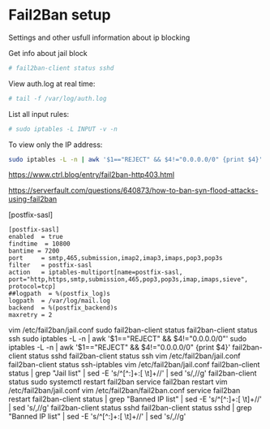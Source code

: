 # Fail2Ban setup

Settings and other usfull information about ip blocking

Get info about jail block
```sh
# fail2ban-client status sshd
```
View auth.log at real time:
```sh
# tail -f /var/log/auth.log
```
List all input rules:
```sh
# sudo iptables -L INPUT -v -n
```
To view only the IP address:
```sh
sudo iptables -L -n | awk '$1=="REJECT" && $4!="0.0.0.0/0" {print $4}'
```

https://www.ctrl.blog/entry/fail2ban-http403.html

https://serverfault.com/questions/640873/how-to-ban-syn-flood-attacks-using-fail2ban


[postfix-sasl]

```code
[postfix-sasl]
enabled  = true
findtime  = 10800
bantime = 7200
port     = smtp,465,submission,imap2,imap3,imaps,pop3,pop3s
filter   = postfix-sasl
action   = iptables-multiport[name=postfix-sasl, port="http,https,smtp,submission,465,pop3,pop3s,imap,imaps,sieve", protocol=tcp]
##logpath  = %(postfix_log)s
logpath  = /var/log/mail.log
backend  = %(postfix_backend)s
maxretry = 2
```

vim /etc/fail2ban/jail.conf
sudo fail2ban-client status
fail2ban-client status ssh
sudo iptables -L -n | awk '$1=="REJECT" && $4!="0.0.0.0/0"'
sudo iptables -L -n | awk '$1=="REJECT" && $4!="0.0.0.0/0" {print $4}'
fail2ban-client status sshd
fail2ban-client status ssh
vim /etc/fail2ban/jail.conf
fail2ban-client status ssh-iptables
vim /etc/fail2ban/jail.conf
fail2ban-client status | grep "Jail list" | sed -E 's/^[^:]+:[ \t]+//' | sed 's/,//g'
fail2ban-client status
sudo systemctl restart fail2ban
service fail2ban restart
vim /etc/fail2ban/jail.conf
vim /etc/fail2ban/fail2ban.conf
service fail2ban restart
fail2ban-client status | grep "Banned IP list" | sed -E 's/^[^:]+:[ \t]+//' | sed 's/,//g'
fail2ban-client status sshd
fail2ban-client status sshd | grep "Banned IP list" | sed -E 's/^[^:]+:[ \t]+//' | sed 's/,//g'

